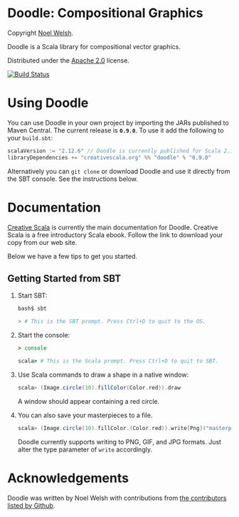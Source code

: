 # Doodle: Compositional Graphics

Copyright [Noel Welsh](http://noelwelsh.com).

Doodle is a Scala library for compositional vector graphics.

Distributed under the [Apache 2.0](http://www.apache.org/licenses/LICENSE-2.0.txt) license.

[![Build Status](https://travis-ci.org/creative-scala/doodle.svg?branch=develop)](https://travis-ci.org/creative-scala/doodle)


# Using Doodle

You can use Doodle in your own project by importing the JARs published to Maven Central. The current release is **`0.9.0`**. To use it add the following to your `build.sbt`:

~~~ scala
scalaVersion := "2.12.6" // Doodle is currently published for Scala 2.12 only
libraryDependencies += "creativescala.org" %% "doodle" % "0.9.0"
~~~

Alternatively you can `git clone` or download Doodle and use it directly from the SBT console. See the instructions below.


# Documentation

[Creative Scala][creative-scala] is currently the main documentation for Doodle. Creative Scala is a free introductory Scala ebook. Follow the link to download your copy from our web site.

[creative-scala]: http://creativescala.org/

Below we have a few tips to get you started.

## Getting Started from SBT

1.  Start SBT:

    ~~~ bash
    bash$ sbt

    > # This is the SBT prompt. Press Ctrl+D to quit to the OS.
    ~~~

2.  Start the console:

    ~~~ coffee
    > console

    scala> # This is the Scala prompt. Press Ctrl+D to quit to SBT.
    ~~~

3.  Use Scala commands to draw a shape in a native window:

    ~~~ scala
    scala> (Image.circle(10).fillColor(Color.red)).draw
    ~~~

    A window should appear containing a red circle.
    
4.  You can also save your masterpieces to a file.

    ~~~ scala
    scala> (Image.circle(10).fillColor.(Color.red)).write[Png]("masterpiece.png")
    ~~~
    
    Doodle currently supports writing to PNG, GIF, and JPG formats. Just alter the type parameter of `write` accordingly.


# Acknowledgements

Doodle was written by Noel Welsh with contributions from [the contributors listed by Github][github-contributors].

[github-contributors]: https://github.com/creative-scala/doodle/graphs/contributors
